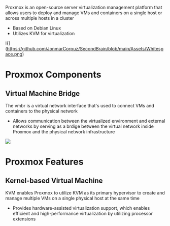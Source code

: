 Proxmox is an open-source server virtualization management platform that allows users to deploy and manage VMs and containers on a single host or across multiple hosts in a cluster

* Based on Debian Linux
* Utilizes KVM for virtualization

!{](https://github.com/JonmarCorpuz/SecondBrain/blob/main/Assets/Whitespace.png)

# Proxmox Components

## Virtual Machine Bridge

The vmbr is a virtual network interface that's used to connect VMs and containers to the physical network

* Allows communication between the virtualized environment and external networks by serving as a brdige between the virtual network inside Proxmox and the physical network infrastructure

![](https://github.com/JonmarCorpuz/SecondBrain/blob/main/Assets/Whitespace.png)

# Proxmox Features

## Kernel-based Virtual Machine

KVM enables Proxmox to utilize KVM as its primary hypervisor to create and manage multiple VMs on a single physical host at the same time

* Provides hardware-assisted virtualization support, which enables efficient and high-performance virtualization by utilizing processor extensions
